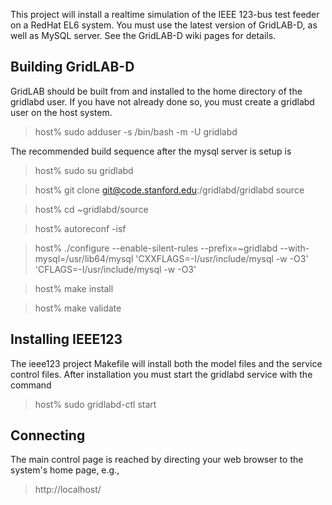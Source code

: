 This project will install a realtime simulation of the IEEE 123-bus test feeder 
on a RedHat EL6 system.  You must use the latest version of GridLAB-D, as 
well as MySQL server.  See the GridLAB-D wiki pages for details.

Building GridLAB-D
------------------
GridLAB should be built from and installed to the home directory of the gridlabd
user. If you have not already done so, you must create a gridlabd user on the
host system.

  > host% sudo adduser -s /bin/bash -m -U gridlabd

The recommended build sequence after the mysql server is setup is

  > host% sudo su gridlabd

  > host% git clone git@code.stanford.edu:/gridlabd/gridlabd source

  > host% cd ~gridlabd/source

  > host% autoreconf -isf

  > host% ./configure --enable-silent-rules --prefix=~gridlabd --with-mysql=/usr/lib64/mysql 'CXXFLAGS=-I/usr/include/mysql -w -O3' 'CFLAGS=-I/usr/include/mysql -w -O3'

  > host% make install

  > host% make validate

Installing IEEE123
------------------
The ieee123 project Makefile will install both the model files and the service
control files.  After installation you must start the gridlabd service with the
command

  > host% sudo gridlabd-ctl start
  
Connecting
----------

The main control page is reached by directing your web browser to the system's
home page, e.g.,

  > http://localhost/


